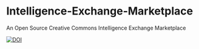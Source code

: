 # Intelligence-Exchange-Marketplace
An Open Source Creative Commons Intelligence Exchange Marketplace

[![DOI](https://zenodo.org/badge/1003297018.svg)](https://doi.org/10.5281/zenodo.15678820)
